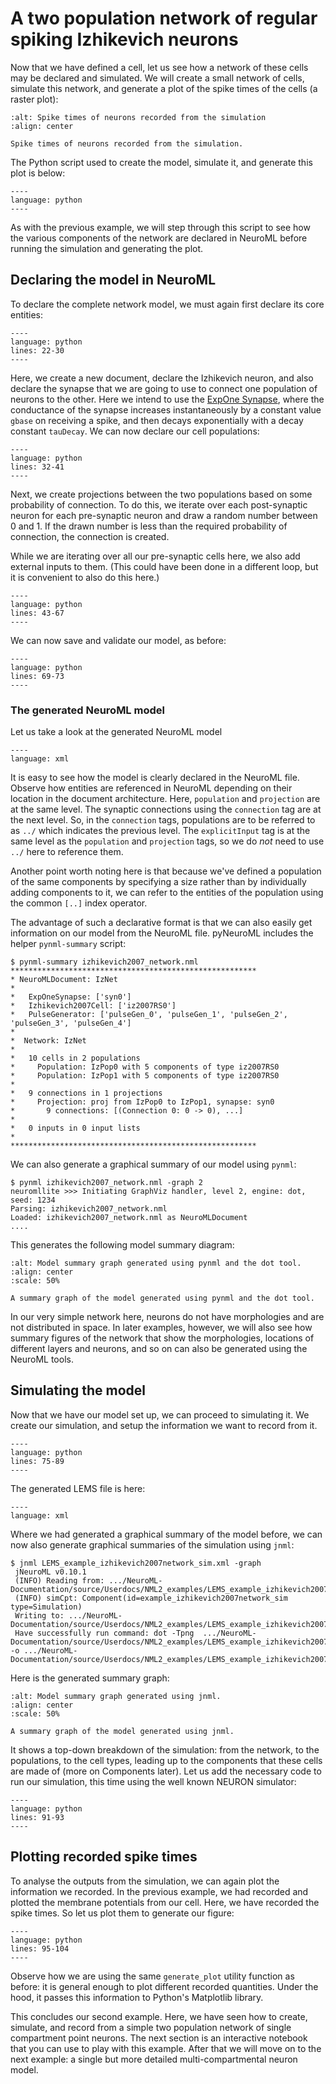 # A two population network of regular spiking Izhikevich neurons

Now that we have defined a cell, let us see how a network of these cells may be declared and simulated.
We will create a small network of cells, simulate this network, and generate a plot of the spike times of the cells (a raster plot):


```{figure} ../Userdocs/NML2_examples/example-izhikevich2007network-sim-spikes.png
:alt: Spike times of neurons recorded from the simulation
:align: center

Spike times of neurons recorded from the simulation.
```

The Python script used to create the model, simulate it, and generate this plot is below:
```{literalinclude} ./NML2_examples/izhikevich-network.py
----
language: python
----
```
As with the previous example, we will step through this script to see how the various components of the network are declared in NeuroML before running the simulation and generating the plot.


## Declaring the model in NeuroML

To declare the complete network model, we must again first declare its core entities:
```{literalinclude} ./NML2_examples/izhikevich-network.py
----
language: python
lines: 22-30
----
```
Here, we create a new document, declare the Izhikevich neuron, and also declare the synapse that we are going to use to connect one population of neurons to the other.
Here we intend to use the [ExpOne Synapse](https://www.neuroml.org/NeuroML2CoreTypes/Synapses.html#expOneSynapse), where the conductance of the synapse increases instantaneously by a constant value `gbase` on receiving a spike, and then decays exponentially with a decay constant `tauDecay`.
We can now declare our cell populations:
```{literalinclude} ./NML2_examples/izhikevich-network.py
----
language: python
lines: 32-41
----
```

Next, we create projections between the two populations based on some probability of connection.
To do this, we iterate over each post-synaptic neuron for each pre-synaptic neuron and draw a random number between 0 and 1.
If the drawn number is less than the required probability of connection, the connection is created.

While we are iterating over all our pre-synaptic cells here, we also add external inputs to them.
(This could have been done in a different loop, but it is convenient to also do this here.)
```{literalinclude} ./NML2_examples/izhikevich-network.py
----
language: python
lines: 43-67
----
```
We can now save and validate our model, as before:


```{literalinclude} ./NML2_examples/izhikevich-network.py
----
language: python
lines: 69-73
----
```
### The generated NeuroML model

Let us take a look at the generated NeuroML model

```{literalinclude} ./NML2_examples/izhikevich2007_network.nml
----
language: xml
```

It is easy to see how the model is clearly declared in the NeuroML file.
Observe how entities are referenced in NeuroML depending on their location in the document architecture.
Here, `population` and `projection` are at the same level.
The synaptic connections using the `connection` tag are at the next level.
So, in the `connection` tags, populations are to be referred to as `../` which indicates the previous level.
The `explicitInput` tag is at the same level as the `population` and `projection` tags, so we do *not* need to use `../` here to reference them.

Another point worth noting here is that because we've defined a population of the same components by specifying a size rather than by individually adding components to it, we can refer to the entities of the population using the common `[..]` index operator.
<!-- TODO: why are the pulseGens not referred to as ../PulseGens? They're at the previous level too. Are they the top level and thus considered to be global? -->

The advantage of such a declarative format is that we can also easily get information on our model from the NeuroML file.
pyNeuroML includes the helper `pynml-summary` script:

```{code-block} console
$ pynml-summary izhikevich2007_network.nml
*******************************************************
* NeuroMLDocument: IzNet
*
*   ExpOneSynapse: ['syn0']
*   Izhikevich2007Cell: ['iz2007RS0']
*   PulseGenerator: ['pulseGen_0', 'pulseGen_1', 'pulseGen_2', 'pulseGen_3', 'pulseGen_4']
*
*  Network: IzNet
*
*   10 cells in 2 populations
*     Population: IzPop0 with 5 components of type iz2007RS0
*     Population: IzPop1 with 5 components of type iz2007RS0
*
*   9 connections in 1 projections
*     Projection: proj from IzPop0 to IzPop1, synapse: syn0
*       9 connections: [(Connection 0: 0 -> 0), ...]
*
*   0 inputs in 0 input lists
*
*******************************************************

```
<!-- TODO: Ask Padraig what's the difference between direct Synapses and projections, and when should they be used? -->

We can also generate a graphical summary of our model using `pynml`:
```{code-block} console
$ pynml izhikevich2007_network.nml -graph 2
neuromllite >>> Initiating GraphViz handler, level 2, engine: dot, seed: 1234
Parsing: izhikevich2007_network.nml
Loaded: izhikevich2007_network.nml as NeuroMLDocument
....
```

This generates the following model summary diagram:
```{figure} ../Userdocs/NML2_examples/IzNet.gv.png
:alt: Model summary graph generated using pynml and the dot tool.
:align: center
:scale: 50%

A summary graph of the model generated using pynml and the dot tool.
```
In our very simple network here, neurons do not have morphologies and are not distributed in space. 
In later examples, however, we will also see how summary figures of the network that show the morphologies, locations of different layers and neurons, and so on can also be generated using the NeuroML tools.

## Simulating the model

Now that we have our model set up, we can proceed to simulating it.
We create our simulation, and setup the information we want to record from it.
```{literalinclude} ./NML2_examples/izhikevich-network.py
----
language: python
lines: 75-89
----
```
The generated LEMS file is here:

```{literalinclude} ./NML2_examples/LEMS_example_izhikevich2007network_sim.xml
----
language: xml
```

<!-- BUG in pynml needs fixing: https://github.com/NeuralEnsemble/libNeuroML/issues/91 -->
Where we had generated a graphical summary of the model before, we can now also generate graphical summaries of the simulation using `jnml`:
```{code-block} console
$ jnml LEMS_example_izhikevich2007network_sim.xml -graph
 jNeuroML v0.10.1
 (INFO) Reading from: .../NeuroML-Documentation/source/Userdocs/NML2_examples/LEMS_example_izhikevich2007network_sim.xml
 (INFO) simCpt: Component(id=example_izhikevich2007network_sim type=Simulation)
 Writing to: .../NeuroML-Documentation/source/Userdocs/NML2_examples/LEMS_example_izhikevich2007network_sim.gv
 Have successfully run command: dot -Tpng  .../NeuroML-Documentation/source/Userdocs/NML2_examples/LEMS_example_izhikevich2007network_sim.gv -o .../NeuroML-Documentation/source/Userdocs/NML2_examples/LEMS_example_izhikevich2007network_sim.png
```

Here is the generated summary graph:
```{figure} ../Userdocs/NML2_examples/LEMS_example_izhikevich2007network_sim.png
:alt: Model summary graph generated using jnml.
:align: center
:scale: 50%

A summary graph of the model generated using jnml.
```
It shows a top-down breakdown of the simulation: from the network, to the populations, to the cell types, leading up to the components that these cells are made of (more on Components later).
Let us add the necessary code to run our simulation, this time using the well known NEURON simulator:
```{literalinclude} ./NML2_examples/izhikevich-network.py
----
language: python
lines: 91-93
----
```
## Plotting recorded spike times
To analyse the outputs from the simulation, we can again plot the information we recorded.
In the previous example, we had recorded and plotted the membrane potentials from our cell.
Here, we have recorded the spike times.
So let us plot them to generate our figure:
```{literalinclude} ./NML2_examples/izhikevich-network.py
----
language: python
lines: 95-104
----
```
Observe how we are using the same `generate_plot` utility function as before: it is general enough to plot different recorded quantities.
Under the hood, it passes this information to Python's Matplotlib library.


This concludes our second example.
Here, we have seen how to create, simulate, and record from a simple two population network of single compartment point neurons.
The next section is an interactive notebook that you can use to play with this example.
After that we will move on to the next example: a single but more detailed multi-compartmental neuron model.

